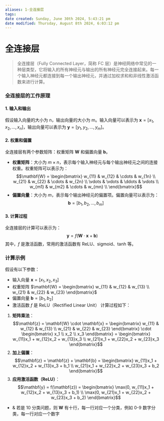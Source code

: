 ```yaml
---
aliases: 1-全连接层
tags:
date created: Sunday, June 30th 2024, 5:43:21 pm
date modified: Thursday, August 8th 2024, 6:03:12 pm
---
```

# 全连接层

> 全连接层（Fully Connected Layer，简称 FC 层）是神经网络中常见的一种层类型，它将输入的所有神经元与输出的所有神经元完全连接起来。每一个输入神经元都连接到每一个输出神经元，并通过加权求和和非线性激活函数来进行计算。

### 全连接层的工作原理
#### 1. 输入和输出
假设输入向量的大小为 n，输出向量的大小为 m。输入向量可以表示为 $\mathbf{x} = [x_1, x_2, \ldots, x_n]$，输出向量可以表示为 $\mathbf{y} = [y_1, y_2, \ldots, y_m]$。
#### 2. 权重和偏置
全连接层有两个参数矩阵：权重矩阵 $\mathbf{W}$ 和偏置向量 $\mathbf{b}$。
- **权重矩阵**：大小为 $m \times n$，表示每个输入神经元与每个输出神经元之间的连接权重。权重矩阵可以表示为：
  $$\mathbf{W} = \begin{bmatrix} w_{11} & w_{12} & \cdots & w_{1n} \\ w_{21} & w_{22} & \cdots & w_{2n} \\ \vdots & \vdots & \ddots & \vdots \\ w_{m1} & w_{m2} & \cdots & w_{mn} \\ \end{bmatrix}$$
- **偏置向量**：大小为 $m$，表示每个输出神经元的偏置项。偏置向量可以表示为：
  $$\mathbf{b} = [b_1, b_2, \ldots, b_m] $$
#### 3. 计算过程
全连接层的计算可以表示为：
$$\mathbf{y} = f(\mathbf{W} \cdot \mathbf{x} + \mathbf{b})$$
其中，$f$ 是激活函数，常用的激活函数有 ReLU、sigmoid、tanh 等。
### 计算示例
假设有以下参数：
- 输入向量 $\mathbf{x} = [x_1, x_2, x_3]$
- 权重矩阵 $\mathbf{W} = \begin{bmatrix} w_{11} & w_{12} & w_{13} \\ w_{21} & w_{22} & w_{23} \end{bmatrix}$
- 偏置向量 $\mathbf{b} = [b_1, b_2]$
- 激活函数 $f$ 是 ReLU（Rectified Linear Unit）
计算过程如下：
1. **矩阵乘法**：
   $$\mathbf{z} = \mathbf{W} \cdot \mathbf{x} = \begin{bmatrix} w_{11} & w_{12} & w_{13} \\ w_{21} & w_{22} & w_{23} \end{bmatrix} \cdot \begin{bmatrix} x_1 \\ x_2 \\ x_3 \end{bmatrix} = \begin{bmatrix} w_{11}x_1 + w_{12}x_2 + w_{13}x_3 \\ w_{21}x_1 + w_{22}x_2 + w_{23}x_3 \end{bmatrix}$$
2. **加上偏置**：
   $$\mathbf{z} = \mathbf{z} + \mathbf{b} = \begin{bmatrix} w_{11}x_1 + w_{12}x_2 + w_{13}x_3 + b_1 \\ w_{21}x_1 + w_{22}x_2 + w_{23}x_3 + b_2 \end{bmatrix}$$
3. **应用激活函数（ReLU）**：
   $$\mathbf{y} = f(\mathbf{z}) = \begin{bmatrix} \max(0, w_{11}x_1 + w_{12}x_2 + w_{13}x_3 + b_1) \\ \max(0, w_{21}x_1 + w_{22}x_2 + w_{23}x_3 + b_2) \end{bmatrix}$$
- & 若是 10 分类问题，则 $\mathbf{W}$ 有十行，每一行对应一个分类，例如 0-9 数字分类，每一行对应一个数字
